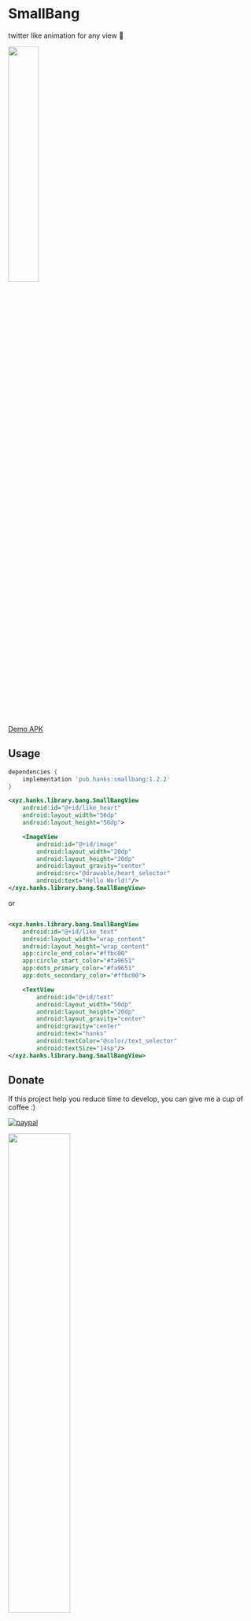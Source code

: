 # SmallBang

twitter like animation for any view :heartbeat:

<img src="https://github.com/hanks-zyh/SmallBang/blob/master/screenshots/demo2.gif" width="35%" /> 

[Demo APK](https://github.com/hanks-zyh/SmallBang/blob/master/screenshots/demo.apk?raw=true)

## Usage

```groovy
dependencies {
    implementation 'pub.hanks:smallbang:1.2.2'
}
```

```xml
<xyz.hanks.library.bang.SmallBangView
    android:id="@+id/like_heart"
    android:layout_width="56dp"
    android:layout_height="56dp">

    <ImageView
        android:id="@+id/image"
        android:layout_width="20dp"
        android:layout_height="20dp"
        android:layout_gravity="center"
        android:src="@drawable/heart_selector"
        android:text="Hello World!"/>
</xyz.hanks.library.bang.SmallBangView>
```
or

```xml

<xyz.hanks.library.bang.SmallBangView
    android:id="@+id/like_text"
    android:layout_width="wrap_content"
    android:layout_height="wrap_content"
    app:circle_end_color="#ffbc00"
    app:circle_start_color="#fa9651"
    app:dots_primary_color="#fa9651"
    app:dots_secondary_color="#ffbc00">

    <TextView
        android:id="@+id/text"
        android:layout_width="50dp"
        android:layout_height="20dp"
        android:layout_gravity="center"
        android:gravity="center"
        android:text="hanks"
        android:textColor="@color/text_selector"
        android:textSize="14sp"/>
</xyz.hanks.library.bang.SmallBangView>
```
## Donate

If this project help you reduce time to develop, you can give me a cup of coffee :)

[![paypal](https://www.paypalobjects.com/en_US/i/btn/btn_donateCC_LG.gif)](https://www.paypal.com/cgi-bin/webscr?cmd=_s-xclick&hosted_button_id=UGENU2RU26RUG)
 
<img src="https://github.com/hanks-zyh/SmallBang/blob/master/screenshots/donate.png" width="50%" /> 

## Contact & Help

Please fell free to contact me if there is any problem when using the library.

- **email**: zhangyuhan2014@gmail.com
- **twitter**: https://twitter.com/zhangyuhan3030
- **weibo**: http://weibo.com/hanksZyh
- **blog**: http://hanks.pub

welcome to commit [issue](https://github.com/hanks-zyh/SmallBang/issues) & [pr](https://github.com/hanks-zyh/SmallBang/pulls)


---
## License

This library is licensed under the [Apache Software License, Version 2.0](http://www.apache.org/licenses/LICENSE-2.0).

See [`LICENSE`](LICENSE) for full of the license text.

    Copyright (C) 2015 [Hanks](https://github.com/hanks-zyh)

    Licensed under the Apache License, Version 2.0 (the "License");
    you may not use this file except in compliance with the License.
    You may obtain a copy of the License at

        http://www.apache.org/licenses/LICENSE-2.0

    Unless required by applicable law or agreed to in writing, software
    distributed under the License is distributed on an "AS IS" BASIS,
    WITHOUT WARRANTIES OR CONDITIONS OF ANY KIND, either express or implied.
    See the License for the specific language governing permissions and
    limitations under the License.
